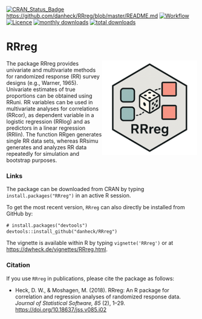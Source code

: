 [![CRAN_Status_Badge](http://www.r-pkg.org/badges/version/RRreg)](http://cran.r-project.org/package=RRreg)https://github.com/danheck/RRreg/blob/master/README.md
[![Workflow](https://github.com/danheck/RRreg/actions/workflows/check-standard.yaml/badge.svg)](https://github.com/danheck/RRreg/actions/workflows/check-standard.yaml)
[![Licence](https://img.shields.io/badge/licence-GPL--2-green.svg)](https://www.gnu.org/licenses/old-licenses/gpl-2.0.html)
[![monthly downloads](http://cranlogs.r-pkg.org/badges/RRreg)](http://cranlogs.r-pkg.org/badges/RRreg)
[![total downloads](http://cranlogs.r-pkg.org/badges/grand-total/RRreg)](http://cranlogs.r-pkg.org/badges/grand-total/RRreg)
<!--[![Research software impact](http://depsy.org/api/package/cran/RRreg/badge.svg)](http://depsy.org/package/r/RRreg)-->

RRreg
=====

<img src="man/figures/RRreg.png" width="250" align="right">
The package RRreg provides univariate and multivariate methods for randomized response (RR) survey designs (e.g., Warner, 1965). Univariate estimates of true proportions can be obtained using RRuni. RR variables can be used in multivariate analyses for correlations (RRcor), as dependent variable in a logistic regression (RRlog) and as predictors in a linear regression (RRlin). The function RRgen generates single RR data sets, whereas RRsimu generates and analyzes RR data repeatedly for simulation and bootstrap purposes.

### Links

The package can be downloaded from CRAN by typing `install.packages("RRreg")` in an active R session.

To get the most recent version, `RRreg` can also directly be installed from GitHub by:
```
# install.packages("devtools")
devtools::install_github("danheck/RRreg")
```

The vignette is available within R by typing `vignette('RRreg')` or at https://dwheck.de/vignettes/RRreg.html.

### Citation

If you use `RRreg` in publications, please cite the package as follows:

- Heck, D. W., & Moshagen, M. (2018). RRreg: An R package for correlation and regression analyses of randomized response data. *Journal of Statistical Software, 85* (2), 1–29. https://doi.org/10.18637/jss.v085.i02
